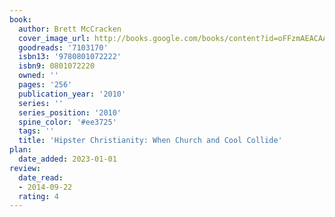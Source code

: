 ```yaml
---
book:
  author: Brett McCracken
  cover_image_url: http://books.google.com/books/content?id=oFFzmAEACAAJ&printsec=frontcover&img=1&zoom=1&source=gbs_api
  goodreads: '7103170'
  isbn13: '9780801072222'
  isbn9: 0801072220
  owned: ''
  pages: '256'
  publication_year: '2010'
  series: ''
  series_position: '2010'
  spine_color: '#ee3725'
  tags: ''
  title: 'Hipster Christianity: When Church and Cool Collide'
plan:
  date_added: 2023-01-01
review:
  date_read:
  - 2014-09-22
  rating: 4
---
```

